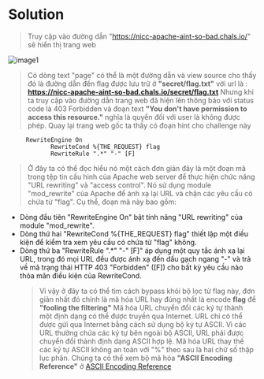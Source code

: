 # Solution

> Truy cập vào đường dẫn "https://nicc-apache-aint-so-bad.chals.io/" sẽ hiển thị trang web

![image1](https://live.staticflickr.com/65535/52748689072_49ab00deb7_c.jpg)

> Có dòng text "page" có thể là một đường dẫn và view source cho thấy đó là đường dẫn đến flag được lưu trữ ở **"secret/flag.txt"** với url là : **https://nicc-apache-aint-so-bad.chals.io/secret/flag.txt**
> Nhưng khi ta truy cập vào đường dẫn trang web đã hiện lên thông báo với status code là 403 Forbidden và đoạn text **"You don't have permission to access this resource."** nghĩa là quyền đối với user là không được phép.
> Quay lại trang web gốc ta thấy có đoạn hint cho challenge này

```
     RewriteEngine On
            RewriteCond %{THE_REQUEST} flag
            RewriteRule ".*" "-" [F]
```

> Ở đây ta có thể đọc hiểu nó một cách đơn giản đây là một đoạn mã trong tệp tin cấu hình của Apache web server để thực hiện chức năng "URL rewriting" và "access control". Nó sử dụng module "mod_rewrite" của Apache để ánh xạ lại URL và chặn các yêu cầu có chứa từ "flag".
> Cụ thể, đoạn mã này bao gồm:

- Dòng đầu tiên "RewriteEngine On" bật tính năng "URL rewriting" của module "mod_rewrite".
- Dòng thứ hai "RewriteCond %{THE_REQUEST} flag" thiết lập một điều kiện để kiểm tra xem yêu cầu có chứa từ "flag" không.
- Dòng thứ ba "RewriteRule ".\*" "-" [F]" áp dụng một quy tắc ánh xạ lại URL, trong đó mọi URL đều được ánh xạ đến dấu gạch ngang "-" và trả về mã trạng thái HTTP 403 "Forbidden" ([F]) cho bất kỳ yêu cầu nào thỏa mãn điều kiện của RewriteCond.
  > Vì vậy ở đây ta có thể tìm cách bypass khỏi bộ lọc từ flag này, đơn giản nhất đó chính là mã hóa URL hay đúng nhất là encode **flag** để **"fooling the filtering"**
  > Mã hóa URL chuyển đổi các ký tự thành một định dạng có thể được truyền qua Internet. URL chỉ có thể được gửi qua Internet bằng cách sử dụng bộ ký tự ASCII. Vì các URL thường chứa các ký tự bên ngoài bộ ASCII, URL phải được chuyển đổi thành định dạng ASCII hợp lệ. Mã hóa URL thay thế các ký tự ASCII không an toàn với "%" theo sau là hai chữ số thập lục phân.
  > Chúng ta có thể xem bộ mã hóa **"ASCII Encoding Reference"** ở [ASCII Encoding Reference](https://www.w3schools.com/tags/ref_urlencode.ASP)
